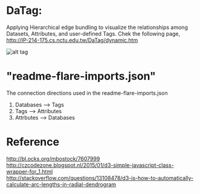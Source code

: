 # DaTag: 
Applying Hierarchical edge bundling to visualize the relationships among Datasets, Attributes, and user-defined Tags. Chek the following page, http://IP-214-175.cs.nctu.edu.tw/DaTag/dynamic.htm <br />

![alt tag](https://raw.githubusercontent.com/syhsu/DaTag/master/figure1.png)

# "readme-flare-imports.json"
The connection directions used in the readme-flare-imports.json
  1. Databases --> Tags
  2. Tags --> Attributes
  3. Attrbutes --> Databases

# Reference
http://bl.ocks.org/mbostock/7607999 <br />
http://czcodezone.blogspot.nl/2015/01/d3-simple-javascript-class-wrapper-for_1.html <br />
http://stackoverflow.com/questions/13108478/d3-js-how-to-automatically-calculate-arc-lengths-in-radial-dendrogram
